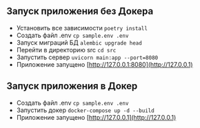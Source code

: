 ## Запуск приложения без Докера

- Установить все зависимости `poetry install`
- Создать файл .env `cp sample.env .env`
- Запуск миграций БД `alembic upgrade head`
- Перейти в директорию src `cd src`
- Запустить сервер `uvicorn main:app --port=8080`
- Приложение запущено [http://127.0.0.1:8080](http://127.0.0.1)

## Запуск приложения в Докер

- Создать файл .env `cp sample.env .env`
- Запустить докер `docker-compose up -d --build`
- Приложение запущено [http://127.0.0.1](http://127.0.0.1)